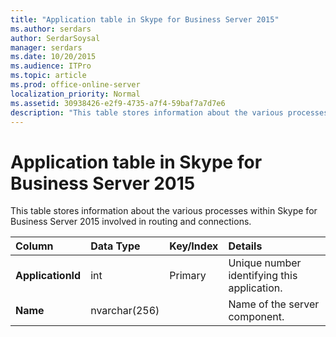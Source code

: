 ```yaml
---
title: "Application table in Skype for Business Server 2015"
ms.author: serdars
author: SerdarSoysal
manager: serdars
ms.date: 10/20/2015
ms.audience: ITPro
ms.topic: article
ms.prod: office-online-server
localization_priority: Normal
ms.assetid: 30938426-e2f9-4735-a7f4-59baf7a7d7e6
description: "This table stores information about the various processes within Skype for Business Server 2015 involved in routing and connections."
---
```


# Application table in Skype for Business Server 2015
 
This table stores information about the various processes within Skype for Business Server 2015 involved in routing and connections.
  
|**Column**|**Data Type**|**Key/Index**|**Details**|
|:-----|:-----|:-----|:-----|
|**ApplicationId** <br/> |int  <br/> |Primary  <br/> |Unique number identifying this application.  <br/> |
|**Name** <br/> |nvarchar(256)  <br/> | <br/> |Name of the server component.  <br/> |
   

